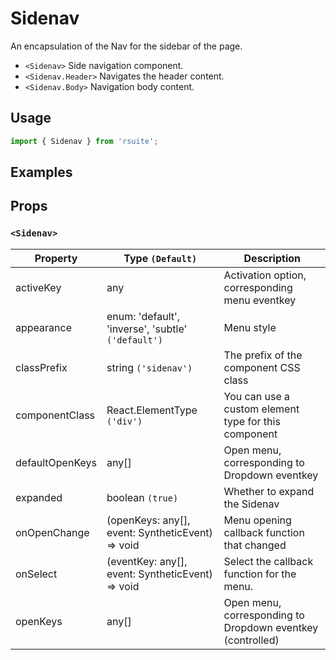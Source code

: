 # Sidenav

An encapsulation of the Nav for the sidebar of the page.

* `<Sidenav>` Side navigation component.
* `<Sidenav.Header>` Navigates the header content.
* `<Sidenav.Body>` Navigation body content.


## Usage

```js
import { Sidenav } from 'rsuite';
```

## Examples

<!--{demo}-->

## Props

### `<Sidenav>`

| Property        | Type `(Default)`                                   | Description                                                |
| --------------- | -------------------------------------------------- | ---------------------------------------------------------- |
| activeKey       | any                                                | Activation option, corresponding menu eventkey             |
| appearance      | enum: 'default', 'inverse', 'subtle' `('default')` | Menu style                                                 |
| classPrefix     | string `('sidenav')`                               | The prefix of the component CSS class                      |
| componentClass  | React.ElementType `('div')`                        | You can use a custom element type for this component       |
| defaultOpenKeys | any[]                                              | Open menu, corresponding to Dropdown eventkey              |
| expanded        | boolean `(true)`                                   | Whether to expand the Sidenav                              |
| onOpenChange    | (openKeys: any[], event: SyntheticEvent) => void   | Menu opening callback function that changed                |
| onSelect        | (eventKey: any[], event: SyntheticEvent) => void   | Select the callback function for the menu.                 |
| openKeys        | any[]                                              | Open menu, corresponding to Dropdown eventkey (controlled) |
